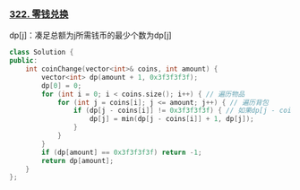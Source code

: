 ### [322. 零钱兑换](https://leetcode.cn/problems/coin-change/)

dp[j]：凑足总额为j所需钱币的最少个数为dp[j]

```c++
class Solution {
public:
    int coinChange(vector<int>& coins, int amount) {
		vector<int> dp(amount + 1, 0x3f3f3f3f);
        dp[0] = 0;
        for (int i = 0; i < coins.size(); i++) { // 遍历物品
            for (int j = coins[i]; j <= amount; j++) { // 遍历背包
                if (dp[j - coins[i]] != 0x3f3f3f3f) { // 如果dp[j - coins[i]]是初始值则跳过
                    dp[j] = min(dp[j - coins[i]] + 1, dp[j]);
                }
            }
        }
        if (dp[amount] == 0x3f3f3f3f) return -1;
        return dp[amount];
    }
};
```

